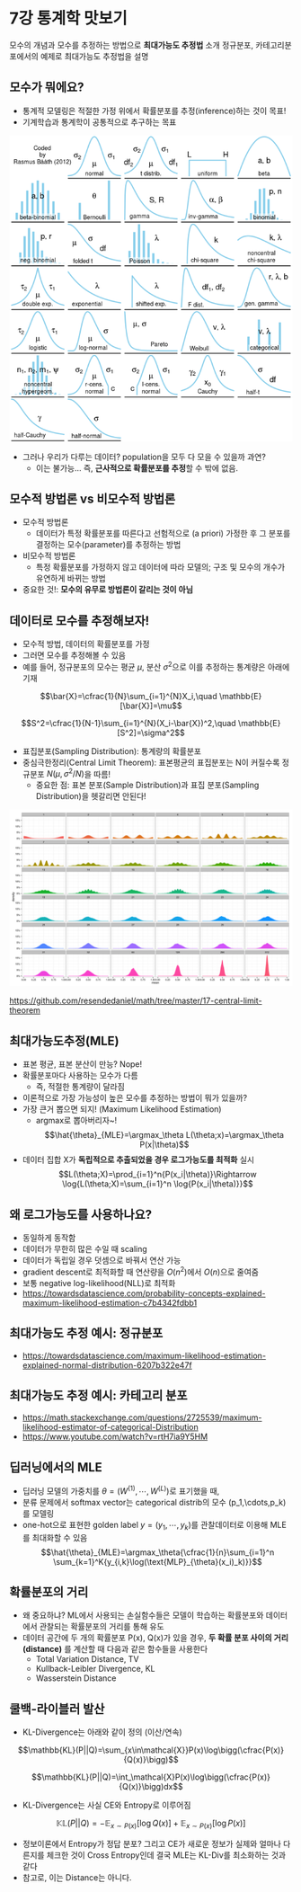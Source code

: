 # 7강 통계학 맛보기
모수의 개념과 모수를 추정하는 방법으로 **최대가능도 추정법** 소개
정규분포, 카테고리분포에서의 예제로 최대가능도 추정법을 설명

## 모수가 뭐에요?
- 통계적 모델링은 적절한 가정 위에서 확률분포를 추정(inference)하는 것이 목표!
- 기계학습과 통계학이 공통적으로 추구하는 목표

![img](../../../assets/img/u-stage/statistics1.PNG)

- 그러나 우리가 다루는 데이터? population을 모두 다 모을 수 있을까 과연?
    - 이는 불가능... 즉, **근사적으로 확률분포를 추정**할 수 밖에 없음.

## 모수적 방법론 vs 비모수적 방법론
- 모수적 방법론
    - 데이터가 특정 확률분포를 따른다고 선험적으로 (a priori) 가정한 후 그 분포를 결정하는 모수(parameter)를 추정하는 방법
- 비모수적 방법론
    - 특정 확률분포를 가정하지 않고 데이터에 따라 모델의; 구조 및 모수의 개수가 유연하게 바뀌는 방법
- 중요한 것!: **모수의 유무로 방법론이 갈리는 것이 아님**

## 데이터로 모수를 추정해보자!
- 모수적 방법, 데이터의 확률분포를 가정
- 그러면 모수를 추정해볼 수 있음
- 예를 들어, 정규분포의 모수는 평균 $\mu$, 분산 $\sigma^2$으로 이를 추정하는 통계량은 아래에 기재

$$\bar{X}=\cfrac{1}{N}\sum_{i=1}^{N}X_i,\quad \mathbb{E}[\bar{X}]=\mu$$

$$S^2=\cfrac{1}{N-1}\sum_{i=1}^{N}(X_i-\bar{X})^2,\quad \mathbb{E}[S^2]=\sigma^2$$

- 표집분포(Sampling Distribution): 통계량의 확률분포
- 중심극한정리(Central Limit Theorem): 표본평균의 표집분포는 N이 커질수록 정규분포 $N(\mu, \sigma^2 / N)$을 따름!
    - 중요한 점: 표본 분포(Sample Distribution)과 표집 분포(Sampling Distribution)을 헷갈리면 안된다!

![img](../../../assets/img/u-stage/statistics2.PNG)

https://github.com/resendedaniel/math/tree/master/17-central-limit-theorem

## 최대가능도추정(MLE)
- 표본 평균, 표본 분산이 만능? Nope!
- 확률분포마다 사용하는 모수가 다름
    - 즉, 적절한 통계량이 달라짐
- 이론적으로 가장 가능성이 높은 모수를 추정하는 방법이 뭐가 있을까?
- 가장 큰거 뽑으면 되지! (Maximum Likelihood Estimation)
    - argmax로 뽑아버리자~!
$$\hat{\theta}_{MLE}=\argmax_\theta L(\theta;x)=\argmax_\theta P(x|\theta)$$
- 데이터 집합 X가 **독립적으로 추출되었을 경우 로그가능도를 최적화** 실시
$$L(\theta;X)=\prod_{i=1}^n{P(x_i|\theta)}\Rightarrow \log{L(\theta;X)=\sum_{i=1}^n \log{P(x_i|\theta)}}$$

## 왜 로그가능도를 사용하나요?
- 동일하게 동작함
- 데이터가 무한히 많은 수일 때 scaling
- 데이터가 독립일 경우 덧셈으로 바꿔서 연산 가능
- gradient descent로 최적화할 때 연산량을 $O(n^2)$에서 $O(n)$으로 줄여줌
- 보통 negative log-likelihood(NLL)로 최적화
- https://towardsdatascience.com/probability-concepts-explained-maximum-likelihood-estimation-c7b4342fdbb1

## 최대가능도 추정 예시: 정규분포
- https://towardsdatascience.com/maximum-likelihood-estimation-explained-normal-distribution-6207b322e47f

## 최대가능도 추정 예시: 카테고리 분포
- https://math.stackexchange.com/questions/2725539/maximum-likelihood-estimator-of-categorical-Distribution
- https://www.youtube.com/watch?v=rtH7ia9Y5HM

## 딥러닝에서의 MLE
- 딥러닝 모델의 가중치를 $\theta=(W^{(1)},\cdots,W^{(L)})$로 표기했을 때,
- 분류 문제에서 softmax vector는 categorical distrib의 모수 (p_1,\cdots,p_k)를 모델링
- one-hot으로 표현한 golden label $y=(y_1,\cdots,y_k)$를 관찰데이터로 이용해 MLE를 최대화할 수 있음
$$\hat{\theta}_{MLE}=\argmax_\theta{\cfrac{1}{n}\sum_{i=1}^n \sum_{k=1}^K{y_{i,k}\log(\text{MLP}_{\theta}(x_i)_k)}}$$

## 확률분포의 거리
- 왜 중요하냐? ML에서 사용되는 손실함수들은 모델이 학습하는 확률분포와 데이터에서 관찰되는 확률분포의 거리를 통해 유도
- 데이터 공간에 두 개의 확률분포 P(x), Q(x)가 있을 경우, **두 확률 분포 사이의 거리(distance)** 를 계산할 때 다음과 같은 함수들을 사용한다
    - Total Variation Distance, TV
    - Kullback-Leibler Divergence, KL
    - Wasserstein Distance

## 쿨백-라이블러 발산
- KL-Divergence는 아래와 같이 정의 (이산/연속)

$$\mathbb{KL}(P||Q)=\sum_{x\in\mathcal{X}}P(x)\log\bigg(\cfrac{P(x)}{Q(x)}\bigg)$$

$$\mathbb{KL}(P||Q)=\int_\mathcal{X}P(x)\log\bigg(\cfrac{P(x)}{Q(x)}\bigg)dx$$

- KL-Divergence는 사실 CE와 Entropy로 이루어짐

$$\mathbb{KL}(P||Q)=-\mathbb{E}_{x\sim P(x)}{\big[\log{Q(x)}\big]}+\mathbb{E}_{x\sim P(x)}{\big[\log{P(x)}\big]}$$

- 정보이론에서 Entropy가 정답 분포? 그리고 CE가 새로운 정보가 실제와 얼마나 다른지를 체크한 것이 Cross Entropy인데 결국 MLE는 KL-Div를 최소화하는 것과 같다
- 참고로, 이는 Distance는 아니다.
